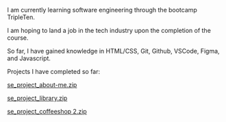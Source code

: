 I am currently learning software engineering through the bootcamp TripleTen.


I am hoping to land a job in the tech industry upon the completion of the course.


So far, I have gained knowledge in HTML/CSS, Git, Github, VSCode, Figma, and Javascript.

Projects I have completed so far:

[se_project_about-me.zip](https://github.com/user-attachments/files/15741968/se_project_about-me.zip)


[se_project_library.zip](https://github.com/user-attachments/files/15741974/se_project_library.zip)


[se_project_coffeeshop 2.zip](https://github.com/user-attachments/files/15741935/se_project_coffeeshop.2.zip)


